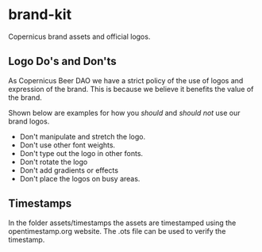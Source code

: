 # brand-kit

Copernicus brand assets and official logos.

## Logo Do's and Don'ts

As Copernicus Beer DAO we have a strict policy of the use of logos and expression of the brand. This is because we believe it benefits the value of the brand.

Shown below are examples for how you _should_ and _should not_ use our brand logos.

- Don't manipulate and stretch the logo.
- Don't use other font weights.
- Don't type out the logo in other fonts.
- Don't rotate the logo
- Don't add gradients or effects
- Don't place the logos on busy areas.

## Timestamps

In the folder assets/timestamps the assets are timestamped using the opentimestamp.org website. The .ots file can be used to verify the timestamp.
